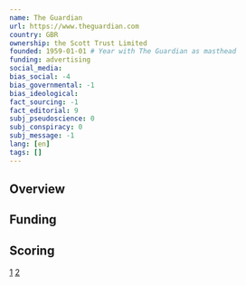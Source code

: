 ```yaml
---
name: The Guardian
url: https://www.theguardian.com
country: GBR
ownership: the Scott Trust Limited
founded: 1959-01-01 # Year with The Guardian as masthead
funding: advertising
social_media:
bias_social: -4
bias_governmental: -1
bias_ideological:
fact_sourcing: -1
fact_editorial: 9
subj_pseudoscience: 0
subj_conspiracy: 0
subj_message: -1
lang: [en]
tags: []
---
```


## Overview

## Funding

## Scoring
[1](https://www.washingtonpost.com/lifestyle/style/the-guardian-offered-a-bombshell-story-about-paul-manafort-it-still-hasnt-detonated/2018/12/03/60e38182-f71c-11e8-863c-9e2f864d47e7_story.html) [2](https://theintercept.com/2019/01/02/five-weeks-after-the-guardians-viral-blockbuster-assangemanafort-scoop-no-evidence-has-emerged-just-stonewalling/)